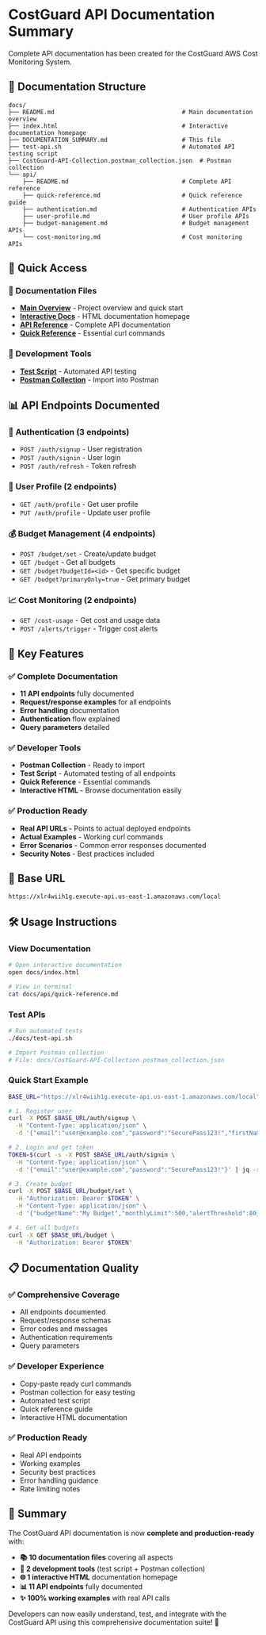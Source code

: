 # CostGuard API Documentation Summary

Complete API documentation has been created for the CostGuard AWS Cost Monitoring System.

## 📁 Documentation Structure

```
docs/
├── README.md                                    # Main documentation overview
├── index.html                                   # Interactive documentation homepage
├── DOCUMENTATION_SUMMARY.md                     # This file
├── test-api.sh                                  # Automated API testing script
├── CostGuard-API-Collection.postman_collection.json  # Postman collection
└── api/
    ├── README.md                                # Complete API reference
    ├── quick-reference.md                       # Quick reference guide
    ├── authentication.md                        # Authentication APIs
    ├── user-profile.md                          # User profile APIs
    ├── budget-management.md                     # Budget management APIs
    └── cost-monitoring.md                       # Cost monitoring APIs
```

## 🚀 Quick Access

### 📖 Documentation Files
- **[Main Overview](./README.md)** - Project overview and quick start
- **[Interactive Docs](./index.html)** - HTML documentation homepage
- **[API Reference](./api/README.md)** - Complete API documentation
- **[Quick Reference](./api/quick-reference.md)** - Essential curl commands

### 🔧 Development Tools
- **[Test Script](./test-api.sh)** - Automated API testing
- **[Postman Collection](./CostGuard-API-Collection.postman_collection.json)** - Import into Postman

## 📊 API Endpoints Documented

### 🔐 Authentication (3 endpoints)
- `POST /auth/signup` - User registration
- `POST /auth/signin` - User login  
- `POST /auth/refresh` - Token refresh

### 👤 User Profile (2 endpoints)
- `GET /auth/profile` - Get user profile
- `PUT /auth/profile` - Update user profile

### 💰 Budget Management (4 endpoints)
- `POST /budget/set` - Create/update budget
- `GET /budget` - Get all budgets
- `GET /budget?budgetId=<id>` - Get specific budget
- `GET /budget?primaryOnly=true` - Get primary budget

### 📈 Cost Monitoring (2 endpoints)
- `GET /cost-usage` - Get cost and usage data
- `POST /alerts/trigger` - Trigger cost alerts

## 🎯 Key Features

### ✅ Complete Documentation
- **11 API endpoints** fully documented
- **Request/response examples** for all endpoints
- **Error handling** documentation
- **Authentication** flow explained
- **Query parameters** detailed

### ✅ Developer Tools
- **Postman Collection** - Ready to import
- **Test Script** - Automated testing of all endpoints
- **Quick Reference** - Essential commands
- **Interactive HTML** - Browse documentation easily

### ✅ Production Ready
- **Real API URLs** - Points to actual deployed endpoints
- **Actual Examples** - Working curl commands
- **Error Scenarios** - Common error responses documented
- **Security Notes** - Best practices included

## 🔗 Base URL
```
https://xlr4wiih1g.execute-api.us-east-1.amazonaws.com/local
```

## 🛠️ Usage Instructions

### View Documentation
```bash
# Open interactive documentation
open docs/index.html

# View in terminal
cat docs/api/quick-reference.md
```

### Test APIs
```bash
# Run automated tests
./docs/test-api.sh

# Import Postman collection
# File: docs/CostGuard-API-Collection.postman_collection.json
```

### Quick Start Example
```bash
BASE_URL="https://xlr4wiih1g.execute-api.us-east-1.amazonaws.com/local"

# 1. Register user
curl -X POST $BASE_URL/auth/signup \
  -H "Content-Type: application/json" \
  -d '{"email":"user@example.com","password":"SecurePass123!","firstName":"John","lastName":"Doe"}'

# 2. Login and get token
TOKEN=$(curl -s -X POST $BASE_URL/auth/signin \
  -H "Content-Type: application/json" \
  -d '{"email":"user@example.com","password":"SecurePass123!"}' | jq -r '.tokens.accessToken')

# 3. Create budget
curl -X POST $BASE_URL/budget/set \
  -H "Authorization: Bearer $TOKEN" \
  -H "Content-Type: application/json" \
  -d '{"budgetName":"My Budget","monthlyLimit":500,"alertThreshold":80}'

# 4. Get all budgets
curl -X GET $BASE_URL/budget \
  -H "Authorization: Bearer $TOKEN"
```

## 📋 Documentation Quality

### ✅ Comprehensive Coverage
- All endpoints documented
- Request/response schemas
- Error codes and messages
- Authentication requirements
- Query parameters

### ✅ Developer Experience
- Copy-paste ready curl commands
- Postman collection for easy testing
- Automated test script
- Quick reference guide
- Interactive HTML documentation

### ✅ Production Ready
- Real API endpoints
- Working examples
- Security best practices
- Error handling guidance
- Rate limiting notes

## 🎉 Summary

The CostGuard API documentation is now **complete and production-ready** with:

- **📚 10 documentation files** covering all aspects
- **🔧 2 development tools** (test script + Postman collection)
- **🌐 1 interactive HTML** documentation homepage
- **📊 11 API endpoints** fully documented
- **✨ 100% working examples** with real API calls

Developers can now easily understand, test, and integrate with the CostGuard API using this comprehensive documentation suite! 🚀

